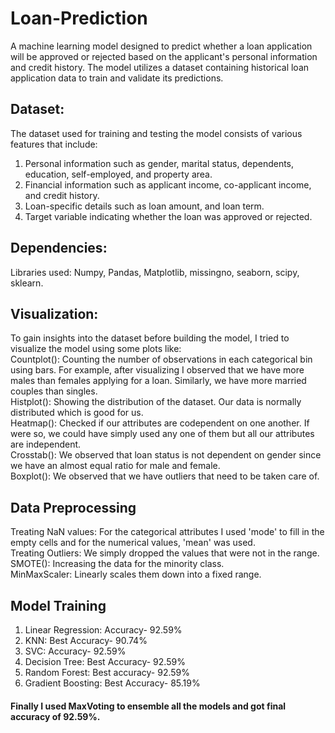 # Loan-Prediction
A machine learning model designed to predict whether a loan application will be approved or rejected based on the applicant's personal information and credit history. The model utilizes a dataset containing historical loan application data to train and validate its predictions. 
## Dataset: 
The dataset used for training and testing the model consists of various features that include:
1. Personal information such as gender, marital status, dependents, education, self-employed, and property area.
2. Financial information such as applicant income, co-applicant income, and credit history.
3. Loan-specific details such as loan amount, and loan term.
4. Target variable indicating whether the loan was approved or rejected.
## Dependencies: 
Libraries used: Numpy, Pandas, Matplotlib, missingno, seaborn, scipy, sklearn.
## Visualization:
To gain insights into the dataset before building the model, I tried to visualize the model using some plots like:</br>
Countplot(): Counting the number of observations in each categorical bin using bars. For example, after visualizing I observed that we have more males than females applying for a loan. Similarly, we have more married couples than singles. </br>
Histplot(): Showing the distribution of the dataset. Our data is normally distributed which is good for us. </br>
Heatmap(): Checked if our attributes are codependent on one another. If were so, we could have simply used any one of them but all our attributes are independent.</br>
Crosstab(): We observed that loan status is not dependent on gender since we have an almost equal ratio for male and female.</br>
Boxplot(): We observed that we have outliers that need to be taken care of.</br>
## Data Preprocessing
Treating NaN values: For the categorical attributes I used 'mode' to fill in the empty cells and for the numerical values, 'mean' was used.</br>
Treating Outliers: We simply dropped the values that were not in the range. </br>
SMOTE(): Increasing the data for the minority class.</br>
MinMaxScaler: Linearly scales them down into a fixed range. </br>
## Model Training
1. Linear Regression: Accuracy- 92.59%
2. KNN: Best Accuracy- 90.74%
3. SVC: Accuracy- 92.59%
4. Decision Tree: Best Accuracy- 92.59%
5. Random Forest: Best accuracy- 92.59%
6. Gradient Boosting: Best Accuracy- 85.19%
#### Finally I used MaxVoting to ensemble all the models and got final accuracy of 92.59%.
